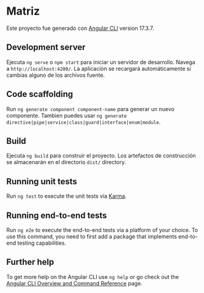 # Matriz

Este proyecto fue generado con [Angular CLI](https://github.com/angular/angular-cli) version 17.3.7.

## Development server

Ejecuta `ng serve` o `npm start` para iniciar un servidor de desarrollo. Navega a `http://localhost:4200/`. La aplicación se recargará automáticamente si cambias alguno de los archivos fuente.

## Code scaffolding

Run `ng generate component component-name`  para generar un nuevo componente. Tambien puedes usar `ng generate directive|pipe|service|class|guard|interface|enum|module`.

## Build

Ejecuta `ng build` para construir el proyecto. Los artefactos de construcción se almacenarán en el directorio `dist/` directory.

## Running unit tests

Run `ng test` to execute the unit tests via [Karma](https://karma-runner.github.io).

## Running end-to-end tests

Run `ng e2e` to execute the end-to-end tests via a platform of your choice. To use this command, you need to first add a package that implements end-to-end testing capabilities.

## Further help

To get more help on the Angular CLI use `ng help` or go check out the [Angular CLI Overview and Command Reference](https://angular.io/cli) page.
